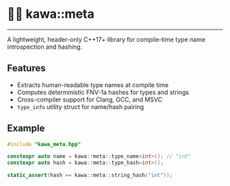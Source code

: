 # ⛓️‍💥 **kawa::meta**
---

A lightweight, header-only C++17+ library for compile-time type name introspection and hashing.

## Features

- Extracts human-readable type names at compile time
- Computes deterministic FNV-1a hashes for types and strings
- Cross-compiler support for Clang, GCC, and MSVC
- `type_info` utility struct for name/hash pairing

## Example

```cpp
#include "kawa_meta.hpp"

constexpr auto name = kawa::meta::type_name<int>(); // "int"
constexpr auto hash = kawa::meta::type_hash<int>();

static_assert(hash == kawa::meta::string_hash("int"));
